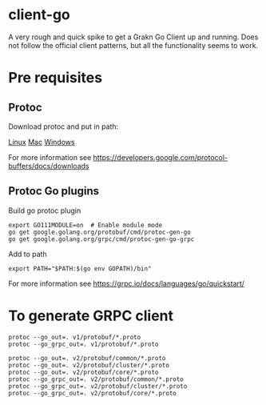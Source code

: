 # client-go
A very rough and quick spike to get a Grakn Go Client up and running. Does not follow the official client patterns, but all the functionality seems to work.

# Pre requisites

## Protoc
Download protoc and put in path: 

[Linux](https://github.com/protocolbuffers/protobuf/releases/download/v3.14.0/protoc-3.14.0-linux-x86_64.zip)
[Mac](protoc-3.14.0-osx-x86_64.zip)
[Windows](https://github.com/protocolbuffers/protobuf/releases/download/v3.14.0/protoc-3.14.0-win64.zip)

For more information see https://developers.google.com/protocol-buffers/docs/downloads

## Protoc Go plugins
Build go protoc plugin
```
export GO111MODULE=on  # Enable module mode
go get google.golang.org/protobuf/cmd/protoc-gen-go 
go get google.golang.org/grpc/cmd/protoc-gen-go-grpc

```

Add to path
```
export PATH="$PATH:$(go env GOPATH)/bin"
```

For more information see https://grpc.io/docs/languages/go/quickstart/

# To generate GRPC client

```
protoc --go_out=. v1/protobuf/*.proto
protoc --go_grpc_out=. v1/protobuf/*.proto

protoc --go_out=. v2/protobuf/common/*.proto
protoc --go_out=. v2/protobuf/cluster/*.proto
protoc --go_out=. v2/protobuf/core/*.proto
protoc --go_grpc_out=. v2/protobuf/common/*.proto
protoc --go_grpc_out=. v2/protobuf/cluster/*.proto
protoc --go_grpc_out=. v2/protobuf/core/*.proto
```